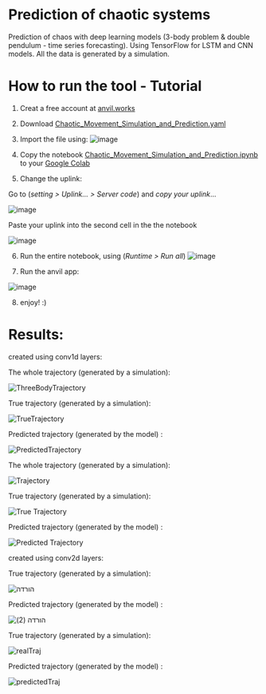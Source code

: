 # Prediction of chaotic systems
Prediction of chaos with deep learning models (3-body problem & double pendulum - time series forecasting). Using TensorFlow for LSTM and CNN models.
All the data is generated by a simulation.

# How to run the tool - Tutorial

1) Creat a free account at [anvil.works](https://anvil.works)
2) Download [Chaotic_Movement_Simulation_and_Prediction.yaml](https://github.com/tuphr2234/ChaosPrediction/blob/main/Chaotic_Movement_Simulation_and_Prediction.ipynb)
3) Import the file using:
![image](https://user-images.githubusercontent.com/44236017/214037319-43190d08-3bb3-45b5-b2a7-f4dfa79ca6d6.png)

4) Copy the notebook [Chaotic_Movement_Simulation_and_Prediction.ipynb](Chaotic_Movement_Simulation_and_Prediction.ipynb) to your [Google Colab](https://colab.research.google.com)
5) Change the uplink:

Go to (_setting > Uplink... > Server code_) and *copy your uplink*...

![image](https://user-images.githubusercontent.com/44236017/214037094-f3aacb89-a517-4299-a9c8-4e92c31d7a7a.png)

Paste your uplink into the second cell in the the notebook

![image](https://user-images.githubusercontent.com/44236017/214041146-03335d62-d50d-4322-a236-5be2f29f079f.png)

6) Run the entire notebook, using (_Runtime > Run all_)
![image](https://user-images.githubusercontent.com/44236017/214040593-8291fbe9-4c0b-40f8-8622-cdfba3c24d3b.png)

8) Run the anvil app:

![image](https://user-images.githubusercontent.com/44236017/214039682-f37b2d28-ad22-4537-82fa-9df2859fb8d8.png)

8) enjoy! :)


# Results:


created using conv1d layers:


The whole trajectory (generated by a simulation):


![ThreeBodyTrajectory](https://user-images.githubusercontent.com/73993135/185952743-5d8eeedd-3944-4bbb-9a7a-e321992253ed.png)


True trajectory (generated by a simulation):


![TrueTrajectory](https://user-images.githubusercontent.com/73993135/185952637-61159f65-6600-444b-9972-c24cd68215ec.png)



Predicted trajectory (generated by the model) :


![PredictedTrajectory](https://user-images.githubusercontent.com/73993135/185952716-1e686c2f-0a75-4aa3-98c5-c149e6d3be47.png)




The whole trajectory (generated by a simulation):


![Trajectory](https://user-images.githubusercontent.com/73993135/189484299-bcac5e20-b6a8-4002-a38a-838fbae6248e.png)


True trajectory (generated by a simulation):



![True Trajectory](https://user-images.githubusercontent.com/73993135/189484316-0a39e044-fa4b-4099-a47a-454cf784a11e.png)



Predicted trajectory (generated by the model) :



![Predicted Trajectory](https://user-images.githubusercontent.com/73993135/189484323-ac01bd15-7984-4f50-b16e-ec739b17316d.png)



created using conv2d layers:


True trajectory (generated by a simulation):


![הורדה](https://user-images.githubusercontent.com/73993135/189724290-2a9e3782-fd09-47c6-81a1-56a0db4205b9.png)


Predicted trajectory (generated by the model) :


![הורדה (2)](https://user-images.githubusercontent.com/73993135/189724478-6f6bbc56-bdb7-43e9-9c6d-a75877d447b7.png)



True trajectory (generated by a simulation):



![realTraj](https://user-images.githubusercontent.com/73993135/192884397-4367a0bc-e390-4e12-97b7-6df673a630ba.png)



Predicted trajectory (generated by the model) :


![predictedTraj](https://user-images.githubusercontent.com/73993135/192884452-5aec656e-2ba4-407e-a9e5-f353b6fd0b6b.png)




